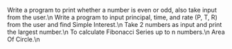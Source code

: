Write a program to print whether a number is even or odd, also take input from the user.\n
Write a program to input principal, time, and rate (P, T, R) from the user and find Simple Interest.\n
Take 2 numbers as input and print the largest number.\n
To calculate Fibonacci Series up to n numbers.\n
Area Of Circle.\n
